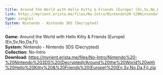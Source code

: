 ```yaml
---
title: Around the World with Hello Kitty & Friends (Europe) (En,Sv,No,Da,Fi)
link: https://myrient.erista.me/files/No-Intro/Nintendo%20-%20Nintendo%203DS%20(Decrypted)/Around%20the%20World%20with%20Hello%20Kitty%20&%20Friends%20(Europe)%20(En,Sv,No,Da,Fi).zip
type: single1
System: Nintendo - Nintendo 3DS (Decrypted)
---
```

<b>Game:</b> Around the World with Hello Kitty & Friends (Europe) (En,Sv,No,Da,Fi)<br>
<b>System:</b> Nintendo - Nintendo 3DS (Decrypted)<br>
<b>Collection:</b> No-Intro<br>
<b>Download:</b> https://myrient.erista.me/files/No-Intro/Nintendo%20-%20Nintendo%203DS%20(Decrypted)/Around%20the%20World%20with%20Hello%20Kitty%20&%20Friends%20(Europe)%20(En,Sv,No,Da,Fi).zip